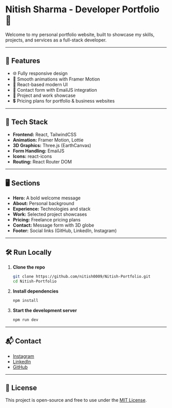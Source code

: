 # Nitish Sharma - Developer Portfolio 🚀

Welcome to my personal portfolio website, built to showcase my skills, projects, and services as a full-stack developer.

---

## 🧩 Features

- 🌐 Fully responsive design  
- 🎨 Smooth animations with Framer Motion  
- 🧠 React-based modern UI  
- 📩 Contact form with EmailJS integration  
- 💼 Project and work showcase  
- 💲 Pricing plans for portfolio & business websites  

---

## 📁 Tech Stack

- **Frontend:** React, TailwindCSS  
- **Animation:** Framer Motion, Lottie  
- **3D Graphics:** Three.js (EarthCanvas)  
- **Form Handling:** EmailJS  
- **Icons:** react-icons  
- **Routing:** React Router DOM  

---

## 🖥️ Sections

- **Hero:** A bold welcome message  
- **About:** Personal background  
- **Experience:** Technologies and stack  
- **Work:** Selected project showcases  
- **Pricing:** Freelance pricing plans  
- **Contact:** Message form with 3D globe  
- **Footer:** Social links (GitHub, LinkedIn, Instagram)  

---

## 🛠️ Run Locally

1. **Clone the repo**
   ```bash
   git clone https://github.com/nitish0009/Nitish-Portfolio.git
   cd Nitish-Portfolio
   ```

2. **Install dependencies**
   ```bash
   npm install
   ```

3. **Start the development server**
   ```bash
   npm run dev
   ```

---

## 📬 Contact

- [Instagram](https://www.instagram.com/nitish_sharma17)  
- [LinkedIn](https://www.linkedin.com/in/nitish-sharma01)  
- [GitHub](https://github.com/nitish0009)  

---

## 📄 License

This project is open-source and free to use under the [MIT License](LICENSE).
